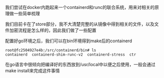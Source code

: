 我们尝试在docker内跑起来一个containerd和runc的联合系统，用来对相关的原理做一些简单梳理

我们目前卡在了store部分，我不大清楚完整的从镜像中得到相关的文件，以及文件加密流程是怎么样的，因此我们做了一些配置

配置好go环境之后，我们可以在bin环境得到make后的containerd
```
root@fc2504927e4b:/src/containerd/bin# ls
containerd  containerd-shim-runc-v2  containerd-stress	ctr
```

在go语言中很倾向把编译好的东西放到/usr/local中以便之后使用，一般会通过make install来完成这件事情